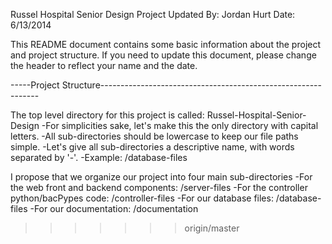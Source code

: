 Russel Hospital Senior Design Project
Updated By: Jordan Hurt
Date: 6/13/2014


This README document contains some basic information about the project and project structure.
If you need to update this document, please change the header to reflect your name and the date.

-----Project Structure--------------------------------------------------------------

The top level directory for this project is called: Russel-Hospital-Senior-Design
	-For simplicities sake, let's make this the only directory with capital letters.
	-All sub-directories should be lowercase to keep our file paths simple.
	-Let's give all sub-directories a descriptive name, with words separated by '-'.
		-Example: /database-files

I propose that we organize our project into four main sub-directories
	-For the web front and backend components:  /server-files
	-For the controller python/bacPypes code:   /controller-files
	-For our database files: 				    /database-files
	-For our documentation:        				/documentation

>>>>>>> origin/master
